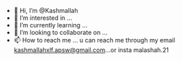 - 👋 Hi, I’m @Kashmallah
- 👀 I’m interested in ...
- 🌱 I’m currently learning ...
- 💞️ I’m looking to collaborate on ...
- 📫 How to reach me ...
u can reach me through my email kashmallahxlf.apsw@gmail.com...or insta malashah.21
<!---
Kashmallah/Kashmallah is a ✨ special ✨ repository because its `README.md` (this file) appears on your GitHub profile.
You can click the Preview link to take a look at your changes.
--->
